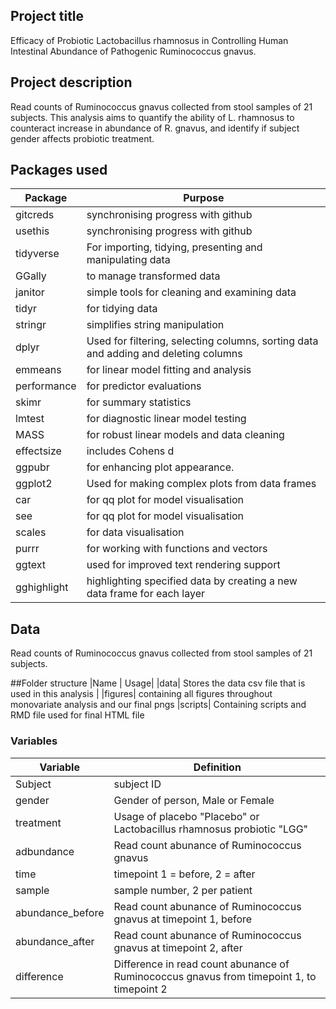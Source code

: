## Project title 
Efficacy of Probiotic Lactobacillus rhamnosus in Controlling Human Intestinal Abundance of Pathogenic Ruminococcus gnavus. 


## Project description
Read counts of Ruminococcus gnavus collected from stool samples of 21 subjects. 
This analysis aims to quantify the ability of L. rhamnosus to counteract increase in abundance of R. gnavus,
and identify if subject gender affects probiotic treatment.

## Packages used  
| Package | Purpose|
|----|----|
|gitcreds| synchronising progress with github
|usethis| synchronising progress with github
|tidyverse| For importing, tidying, presenting and manipulating data
|GGally|to manage transformed data
|janitor| simple tools for cleaning and examining data 
|tidyr | for tidying data
|stringr|simplifies string manipulation 
|dplyr | Used for filtering, selecting columns, sorting data and adding and deleting columns 
|emmeans| for linear model fitting and analysis
|performance|for predictor evaluations
|skimr|for summary statistics 
|lmtest|for diagnostic linear model testing
|MASS|for robust linear models and data cleaning
|effectsize|includes Cohens d
|ggpubr|for enhancing plot appearance.
|ggplot2| Used for making complex plots from data frames 
|car|for qq plot for model visualisation
|see|for qq plot for model visualisation
|scales|for data visualisation
|purrr|for working with functions and vectors
|ggtext| used for improved text rendering support 
|gghighlight|highlighting specified data by creating a new data frame for each layer 


## Data
Read counts of Ruminococcus gnavus collected from stool samples of 21 subjects. 

##Folder structure 
|Name | Usage|
|data| Stores the data csv file that is used in this analysis |
|figures| containing all figures throughout monovariate analysis and our final pngs
|scripts| Containing scripts and RMD file used for final HTML file 

### Variables
| Variable| Definition|
|----|----|
|Subject|subject ID|
|gender| Gender of person, Male or Female|
|treatment|Usage of placebo "Placebo" or Lactobacillus rhamnosus probiotic "LGG"|
|adbundance|Read count abunance of Ruminococcus gnavus |
|time|timepoint 1 = before, 2 = after|
|sample|sample number, 2 per patient|
|abundance_before|Read count abunance of Ruminococcus gnavus at timepoint 1, before|
|abundance_after|Read count abunance of Ruminococcus gnavus at timepoint 2, after|
|difference|Difference in read count abunance of Ruminococcus gnavus from timepoint 1, to timepoint 2|





